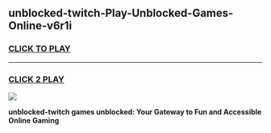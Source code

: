 
## unblocked-twitch-Play-Unblocked-Games-Online-v6r1i
<h3>
<a href="https://premium76.site?title=unblocked-twitch&ref=25A">CLICK TO PLAY</a></h3>
<hr>

<h3>
<a href="https://premium76.site?title=unblocked-twitch&ref=25A">CLICK 2 PLAY</a>
  
</h3>

<a href="https://premium76.site?title=unblocked-twitch&ref=25A"><img src="https://clearcache.store/games.png"></a>


**unblocked-twitch games unblocked: Your Gateway to Fun and Accessible Online Gaming**
